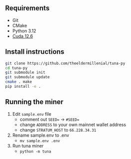 ## Requirements
- Git
- CMake
- Python 3.12
- [Cuda 12.6](https://docs.nvidia.com/cuda/cuda-installation-guide-linux/)

## Install instructions
```bash
git clone https://github.com/theeldermillenial/tuna-py 
cd tuna-py 
git submodule init 
git submodule update 
cmake . make 
pip install -e . 
```

## Running the miner
1. Edit `sample.env` file
   - comment out `SEED=` -> `#SEED=`
   - change `ADDRESS` to your own mainnet wallet address
   - change `STRATUM_HOST` to `66.228.34.31`
2. Rename sample.env to .env 
    - `mv sample.env .env`
3. Run tuna miner
   -  `python -m tuna`
